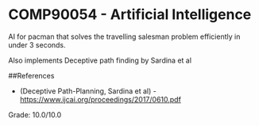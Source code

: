 # COMP90054 - Artificial Intelligence

AI for pacman that solves the travelling salesman problem 
efficiently in under 3 seconds. 

Also implements Deceptive path finding by Sardina et al

##References 
  * (Deceptive Path-Planning, Sardina et al) - https://www.ijcai.org/proceedings/2017/0610.pdf

Grade: 10.0/10.0
